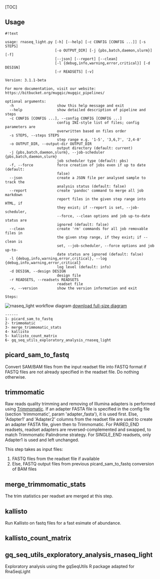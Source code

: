 [TOC]



Usage
-----
```
#!text

usage: rnaseq_light.py [-h] [--help] [-c CONFIG [CONFIG ...]] [-s STEPS]
                       [-o OUTPUT_DIR] [-j {pbs,batch,daemon,slurm}] [-f]
                       [--json] [--report] [--clean]
                       [-l {debug,info,warning,error,critical}] [-d DESIGN]
                       [-r READSETS] [-v]

Version: 3.1.1-beta

For more documentation, visit our website: https://bitbucket.org/mugqic/mugqic_pipelines/

optional arguments:
  -h                    show this help message and exit
  --help                show detailed description of pipeline and steps
  -c CONFIG [CONFIG ...], --config CONFIG [CONFIG ...]
                        config INI-style list of files; config parameters are
                        overwritten based on files order
  -s STEPS, --steps STEPS
                        step range e.g. '1-5', '3,6,7', '2,4-8'
  -o OUTPUT_DIR, --output-dir OUTPUT_DIR
                        output directory (default: current)
  -j {pbs,batch,daemon,slurm}, --job-scheduler {pbs,batch,daemon,slurm}
                        job scheduler type (default: pbs)
  -f, --force           force creation of jobs even if up to date (default:
                        false)
  --json                create a JSON file per analysed sample to track the
                        analysis status (default: false)
  --report              create 'pandoc' command to merge all job markdown
                        report files in the given step range into HTML, if
                        they exist; if --report is set, --job-scheduler,
                        --force, --clean options and job up-to-date status are
                        ignored (default: false)
  --clean               create 'rm' commands for all job removable files in
                        the given step range, if they exist; if --clean is
                        set, --job-scheduler, --force options and job up-to-
                        date status are ignored (default: false)
  -l {debug,info,warning,error,critical}, --log {debug,info,warning,error,critical}
                        log level (default: info)
  -d DESIGN, --design DESIGN
                        design file
  -r READSETS, --readsets READSETS
                        readset file
  -v, --version         show the version information and exit

Steps:
```
![rnaseq_light workflow diagram](https://bitbucket.org/mugqic/genpipes/raw/master/resources/workflows/GenPipes_rnaseq_light.resized.png)
[download full-size diagram](https://bitbucket.org/mugqic/genpipes/raw/master/resources/workflows/GenPipes_rnaseq_light.png)
```
------
1- picard_sam_to_fastq
2- trimmomatic
3- merge_trimmomatic_stats
4- kallisto
5- kallisto_count_matrix
6- gq_seq_utils_exploratory_analysis_rnaseq_light

```
picard_sam_to_fastq
-------------------
Convert SAM/BAM files from the input readset file into FASTQ format
if FASTQ files are not already specified in the readset file. Do nothing otherwise.

trimmomatic
-----------
Raw reads quality trimming and removing of Illumina adapters is performed using [Trimmomatic](http://www.usadellab.org/cms/index.php?page=trimmomatic).
If an adapter FASTA file is specified in the config file (section 'trimmomatic', param 'adapter_fasta'),
it is used first. Else, 'Adapter1' and 'Adapter2' columns from the readset file are used to create
an adapter FASTA file, given then to Trimmomatic. For PAIRED_END readsets, readset adapters are
reversed-complemented and swapped, to match Trimmomatic Palindrome strategy. For SINGLE_END readsets,
only Adapter1 is used and left unchanged.

This step takes as input files:

1. FASTQ files from the readset file if available
2. Else, FASTQ output files from previous picard_sam_to_fastq conversion of BAM files

merge_trimmomatic_stats
-----------------------
The trim statistics per readset are merged at this step.

kallisto
--------
Run Kallisto on fastq files for a fast esimate of abundance.

kallisto_count_matrix
---------------------
gq_seq_utils_exploratory_analysis_rnaseq_light
----------------------------------------------
Exploratory analysis using the gqSeqUtils R package adapted for RnaSeqLight


